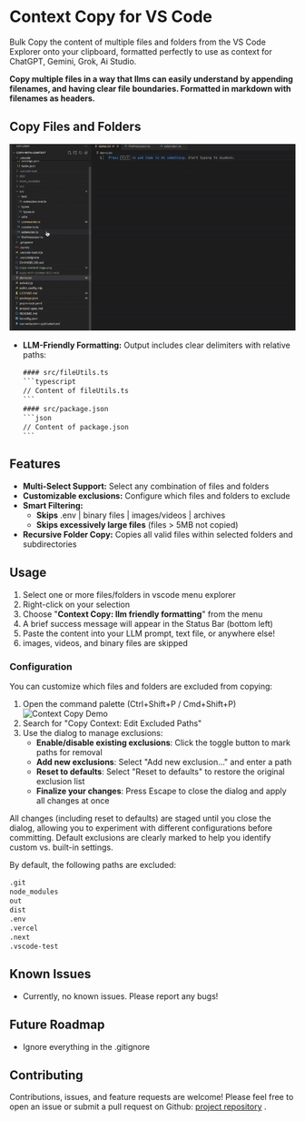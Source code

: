 # Context Copy for VS Code

<!-- Optional: Add other badges like build status or license if applicable -->

Bulk Copy the content of multiple files and folders from the VS Code Explorer onto your clipboard, formatted perfectly to use as context for ChatGPT, Gemini, Grok, Ai Studio.

**Copy multiple files in a way that llms can easily understand by appending filenames, and having clear file boundaries. Formatted in markdown with filenames as headers.**

## Copy Files and Folders
![Context Copy Demo](https://raw.githubusercontent.com/Daniel-Ronson/copy-with-context/main/public/gifs/copy-demo.gif)
*   **LLM-Friendly Formatting:** Output includes clear delimiters with relative paths:
    ````text
    #### src/fileUtils.ts
    ```typescript
    // Content of fileUtils.ts
    ```
    #### src/package.json
    ```json
    // Content of package.json
    ```
    ````
## Features
*   **Multi-Select Support:** Select any combination of files and folders
*   **Customizable exclusions:** Configure which files and folders to exclude
*   **Smart Filtering:**
    *   **Skips** .env | binary files | images/videos | archives
    *   **Skips excessively large files** (files > 5MB not copied)
*   **Recursive Folder Copy:** Copies all valid files within selected folders and subdirectories

## Usage
1.  Select one or more files/folders in vscode menu explorer
2.  Right-click on your selection
3.  Choose "**Context Copy: llm friendly formatting**" from the menu
4.  A brief success message will appear in the Status Bar (bottom left)
5.  Paste the content into your LLM prompt, text file, or anywhere else!
6.  images, videos, and binary files are skipped

### Configuration
You can customize which files and folders are excluded from copying:

1. Open the command palette (Ctrl+Shift+P / Cmd+Shift+P)
![Context Copy Demo](https://raw.githubusercontent.com/Daniel-Ronson/copy-with-context/main/public/gifs/quickpick-final.gif)
2. Search for "Copy Context: Edit Excluded Paths"
3. Use the dialog to manage exclusions:
   - **Enable/disable existing exclusions**: Click the toggle button to mark paths for removal
   - **Add new exclusions**: Select "Add new exclusion..." and enter a path
   - **Reset to defaults**: Select "Reset to defaults" to restore the original exclusion list
   - **Finalize your changes**: Press Escape to close the dialog and apply all changes at once

All changes (including reset to defaults) are staged until you close the dialog, allowing you to experiment with different configurations before committing. Default exclusions are clearly marked to help you identify custom vs. built-in settings.

By default, the following paths are excluded:
```
.git
node_modules
out
dist
.env
.vercel
.next
.vscode-test
```

## Known Issues
*   Currently, no known issues. Please report any bugs!

## Future Roadmap
 - Ignore everything in the .gitignore

## Contributing

Contributions, issues, and feature requests are welcome! Please feel free to open an issue or submit a pull request on Github: [project repository](https://github.com/Daniel-Ronson/copy-with-context.git) <!-- Replace with your actual repo URL -->.